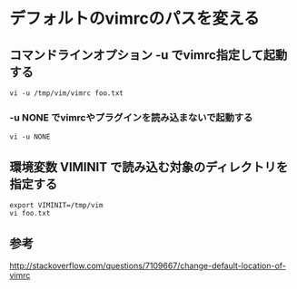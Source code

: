 ﻿# デフォルトのvimrcのパスを変える

## コマンドラインオプション -u でvimrc指定して起動する

```clike
vi -u /tmp/vim/vimrc foo.txt
```

### -u NONE でvimrcやプラグインを読み込まないで起動する

```clike
vi -u NONE
```

## 環境変数 VIMINIT で読み込む対象のディレクトリを指定する

```clike
export VIMINIT=/tmp/vim
vi foo.txt
```

## 参考
http://stackoverflow.com/questions/7109667/change-default-location-of-vimrc
